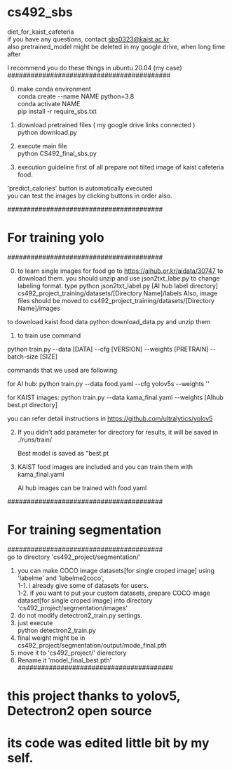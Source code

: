 # cs492_sbs
diet_for_kaist_cafeteria  
if you have any questions, contact sbs0323@kaist.ac.kr  
also pretrained_model might be deleted in my google drive, when long time after  

I recommend you do these things in ubuntu 20.04 (my case)  
##########################################  

0. make conda environment   
conda create --name NAME python=3.8  
conda activate NAME  
pip install -r require_sbs.txt  
 
1. download pretrained files ( my google drive links connected )  
python download.py  

2. execute main file  
python CS492_final_sbs.py  

3. execution guideline
first of all prepare not tilted image of kaist cafeteria food.  

'predict_calories' button is automatically executed    
you can test the images by clicking buttons in order also.    

########################################  

# For training yolo 

########################################  

0. to learn single images for food go to https://aihub.or.kr/aidata/30747 to download them.
you should unzip and use json2txt_labe.py to change labeling format.
type python json2txt_label.py [AI hub label directory] cs492_project_training/datasets/[Directory Name]/labels
Also, image files should be moved to cs492_project_training/datasets/[Directory Name]/images

to download kaist food data python download_data.py and unzip them
   
1. to train use command

  python train.py --data [DATA] --cfg [VERSION] --weights [PRETRAIN] --batch-size [SIZE]

  commands that we used are following

  for AI hub: python train.py --data food.yaml --cfg yolov5s --weights '' 

  for KAIST images: python train.py --data kama_final.yaml --weights [AIhub best.pt directory] 

  you can refer detail instructions in https://github.com/ultralytics/yolov5

2. If you didn't add parameter for directory for results, it will be saved in ./runs/train/
   
   Best model is saved as "best.pt
   
3. KAIST food images are included and you can train them with kama_final.yaml
   
   AI hub images can be trained with food.yaml


########################################  

# For training segmentation  

########################################  
go to directory 'cs492_project/segmentation/'  
1. you can make COCO image datasets[for single croped image] using 'labelme' and 'labelme2coco',   
1-1. i already give some of datasets for users.  
1-2. if you want to put your custom datasets, prepare COCO image dataset[for single croped image] into directory 'cs492_project/segmentation/images'  
2. do not modify detectron2_train.py settings.   
3. just execute  
   python detectron2_train.py  
4. final weight might be in cs492_project/segmentation/output/mode_final.pth  
5. move it to 'cs492_project/' dierectory  
6. Rename it 'model_final_best.pth'  
########################################  

# this project thanks to yolov5, Detectron2 open source    
# its code was edited little bit by my self.  
